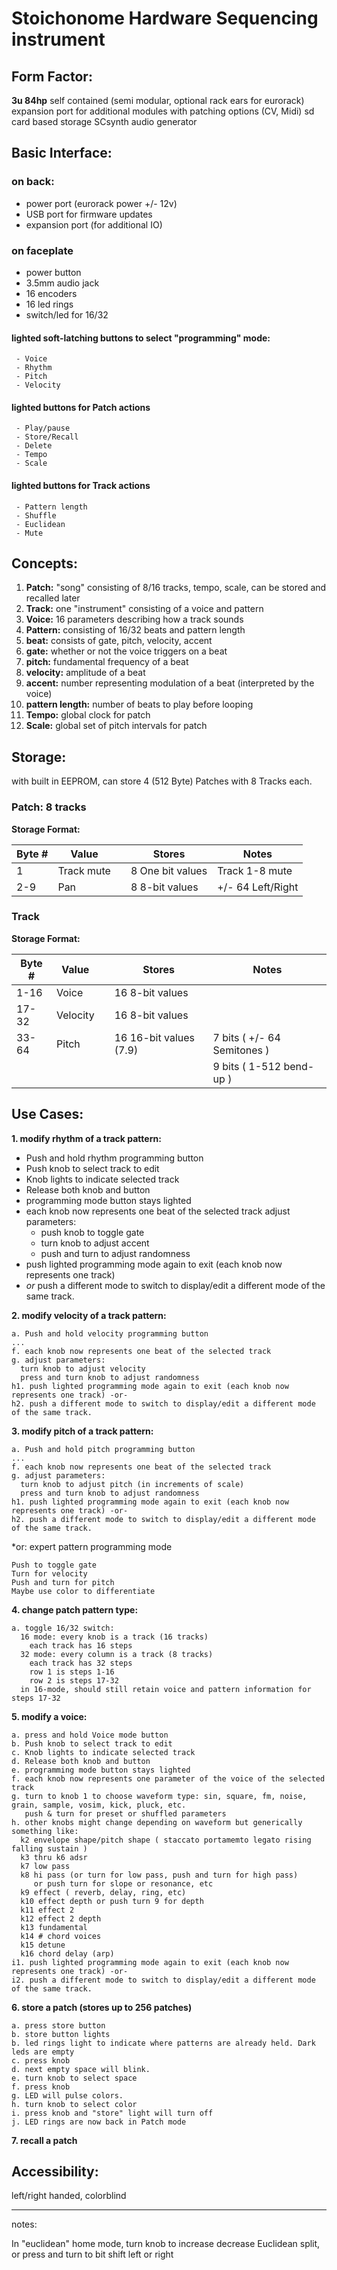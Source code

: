 

# Stoichonome Hardware Sequencing instrument

## Form Factor: 
**3u 84hp** 
self contained (semi modular, optional rack ears for eurorack)
expansion port for additional modules with patching options (CV, Midi)
sd card based storage
SCsynth audio generator 

## Basic Interface: 

### on back:
 - power port (eurorack power +/- 12v)
 - USB port for firmware updates
 - expansion port (for additional IO)

### on faceplate

 - power button
 - 3.5mm audio jack 
 - 16 encoders
 - 16 led rings
 - switch/led for 16/32 

#### lighted soft-latching buttons to select "programming" mode: 
	 - Voice
	 - Rhythm
	 - Pitch
	 - Velocity

#### lighted buttons for Patch actions
	 - Play/pause
	 - Store/Recall
	 - Delete
	 - Tempo
	 - Scale

#### lighted buttons for Track actions
	 - Pattern length
	 - Shuffle
	 - Euclidean
	 - Mute

## Concepts: 

 1. **Patch:** "song" consisting of 8/16 tracks, tempo, scale, can be stored and recalled later 
 2. **Track:** one "instrument" consisting of a voice and pattern
 3. **Voice:** 16 parameters describing how a track sounds
 4. **Pattern:** consisting of 16/32 beats and pattern length 
 5. **beat:** consists of gate, pitch, velocity, accent
 6. **gate:** whether or not the voice triggers on a beat
 7. **pitch:** fundamental frequency of a beat
 8. **velocity:** amplitude of a beat
 9. **accent:** number representing modulation of a beat (interpreted by the voice)
 10. **pattern length:** number of beats to play before looping
 11. **Tempo:** global clock for patch
 12. **Scale:** global set of pitch intervals for patch



## Storage: 

with built in EEPROM, can store 4 (512 Byte) Patches with 8 Tracks each.

### Patch: 8 tracks
**Storage Format:**

| Byte #  | Value   |    | Stores  | Notes  |
|---|---|---|---|---|
| 1 | Track mute   |   | 8 One bit values  | Track 1-8 mute  |
| 2-9  | Pan   |   | 8 8-bit values  | +/- 64 Left/Right  |




### Track 
**Storage Format:**
  
| Byte #  | Value   |    | Stores  | Notes  |
|---|---|---|---|---|
| 1-16 | Voice   |   | 16 8-bit values  |   |
| 17-32  | Velocity   |   | 16 8-bit values  |   |
| 33-64  | Pitch  |   | 16 16-bit values (7.9)  | 7 bits ( +/- 64 Semitones ) |
|  |  |   |   | 9 bits ( 1-512 bend-up ) |




## Use Cases:
**1. modify rhythm of a track pattern:** 

 - Push and hold rhythm programming button 
 - Push knob to select track to edit
 - Knob lights to indicate selected track
 - Release both knob and button
 - programming mode button stays lighted
 - each knob now represents one beat of the selected track adjust parameters: 
	 - push knob to toggle gate 
	 - turn knob to adjust accent 
	 - push and turn to adjust randomness
 - push lighted programming mode again to exit (each knob now represents one track)
 - *or* push a different mode to switch to display/edit a different mode of the same track.

  **2. modify velocity of a track pattern:** 
    
    a. Push and hold velocity programming button
    ...
    f. each knob now represents one beat of the selected track
    g. adjust parameters:
      turn knob to adjust velocity
      press and turn knob to adjust randomness
    h1. push lighted programming mode again to exit (each knob now represents one track) -or- 
    h2. push a different mode to switch to display/edit a different mode of the same track.

  **3. modify pitch of a track pattern:**

    a. Push and hold pitch programming button
    ...
    f. each knob now represents one beat of the selected track
    g. adjust parameters:
      turn knob to adjust pitch (in increments of scale)
      press and turn knob to adjust randomness
    h1. push lighted programming mode again to exit (each knob now represents one track) -or- 
    h2. push a different mode to switch to display/edit a different mode of the same track.

   *or: expert pattern programming mode

    Push to toggle gate
    Turn for velocity
    Push and turn for pitch 
    Maybe use color to differentiate

  **4. change patch pattern type:**

    a. toggle 16/32 switch:
      16 mode: every knob is a track (16 tracks)
        each track has 16 steps
      32 mode: every column is a track (8 tracks)
        each track has 32 steps
        row 1 is steps 1-16
        row 2 is steps 17-32
      in 16-mode, should still retain voice and pattern information for steps 17-32

  **5. modify a voice:**

    a. press and hold Voice mode button
    b. Push knob to select track to edit
    c. Knob lights to indicate selected track
    d. Release both knob and button
    e. programming mode button stays lighted
    f. each knob now represents one parameter of the voice of the selected track
    g. turn to knob 1 to choose waveform type: sin, square, fm, noise, grain, sample, vosim, kick, pluck, etc. 
       push & turn for preset or shuffled parameters
    h. other knobs might change depending on waveform but generically something like:
      k2 envelope shape/pitch shape ( staccato portamemto legato rising falling sustain )
      k3 thru k6 adsr 
      k7 low pass
      k8 hi pass (or turn for low pass, push and turn for high pass) 
         or push turn for slope or resonance, etc
      k9 effect ( reverb, delay, ring, etc)
      k10 effect depth or push turn 9 for depth
      k11 effect 2
      k12 effect 2 depth
      k13 fundamental
      k14 # chord voices 
      k15 detune
      k16 chord delay (arp)
    i1. push lighted programming mode again to exit (each knob now represents one track) -or- 
    i2. push a different mode to switch to display/edit a different mode of the same track.

  **6. store a patch (stores up to 256 patches)**

    a. press store button
    b. store button lights
    b. led rings light to indicate where patterns are already held. Dark leds are empty
    c. press knob 
    d. next empty space will blink.
    e. turn knob to select space
    f. press knob 
    g. LED will pulse colors.
    h. turn knob to select color
    i. press knob and "store" light will turn off
    j. LED rings are now back in Patch mode

**7. recall a patch**



## Accessibility: 
left/right handed, colorblind

---
notes:

In "euclidean" home mode, turn knob to increase decrease Euclidean split, or press and turn to bit shift left or right


